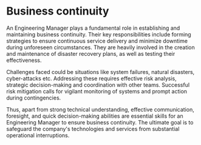 # Business continuity

An Engineering Manager plays a fundamental role in establishing and maintaining business continuity. Their key responsibilities include forming strategies to ensure continuous service delivery and minimize downtime during unforeseen circumstances. They are heavily involved in the creation and maintenance of disaster recovery plans, as well as testing their effectiveness.

Challenges faced could be situations like system failures, natural disasters, cyber-attacks etc. Addressing these requires effective risk analysis, strategic decision-making and coordination with other teams. Successful risk mitigation calls for vigilant monitoring of systems and prompt action during contingencies.

Thus, apart from strong technical understanding, effective communication, foresight, and quick decision-making abilities are essential skills for an Engineering Manager to ensure business continuity. The ultimate goal is to safeguard the company's technologies and services from substantial operational interruptions.